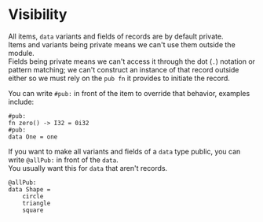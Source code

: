 # Visibility

All items, `data` variants and fields of records are by default private.  
Items and variants being private means we can't use them outside the module.  
Fields being private means we can't access it through the dot \(`.`\) notation or pattern matching; we can't construct an instance of that record outside either so we must rely on the `pub fn` it provides to initiate the record.

You can write `#pub:` in front of the item to override that behavior, examples include:

```
#pub:
fn zero() -> I32 = 0i32
#pub:
data One = one
```

If you want to make all variants and fields of a `data` type public, you can write `@allPub:` in front of the `data`.  
You usually want this for `data` that aren't records.

```
@allPub:
data Shape =
    circle
    triangle
    square
```



